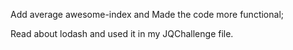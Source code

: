 Add average awesome-index and Made the code more functional;

Read about lodash and used it in my JQChallenge file.

